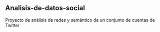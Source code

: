 ## Analisis-de-datos-social
Proyecto de análisis de redes y semántico de un conjunto de cuentas de Twitter
